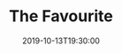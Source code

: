 ---
layout: screening

date: 2019-10-13T19:30:00
location: 03 MS 01

title: The Favourite
year: 2018
runtime: 2h 0m
backdrop: /uploads/the-favourite-backdrop.jpg
poster: /uploads/the-favourite-poster.jpg
trailer: https://www.youtube.com/watch?v=SYb-wkehT1g
overview: England, early 18th century. The close relationship between Queen Anne and Sarah Churchill is threatened by the arrival of Sarah's cousin, Abigail Hill, resulting in a bitter rivalry between the two cousins to be the Queen's favourite.
genres:
  - Drama
  - History
  - Comedy
director: Yorgos Lanthimos
cast:
  - Olivia Colman
  - Emma Stone
  - Rachel Weisz
---